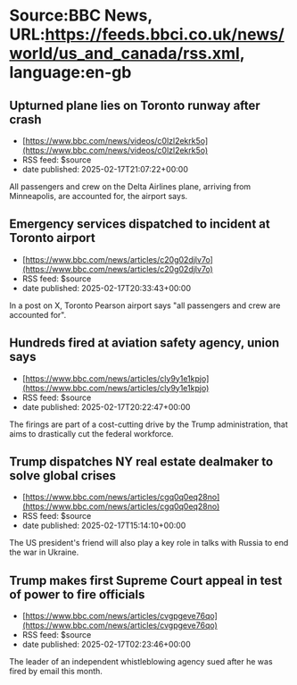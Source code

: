 # Source:BBC News, URL:https://feeds.bbci.co.uk/news/world/us_and_canada/rss.xml, language:en-gb

## Upturned plane lies on Toronto runway after crash
 - [https://www.bbc.com/news/videos/c0lzl2ekrk5o](https://www.bbc.com/news/videos/c0lzl2ekrk5o)
 - RSS feed: $source
 - date published: 2025-02-17T21:07:22+00:00

All passengers and crew on the Delta Airlines plane, arriving from Minneapolis, are accounted for, the airport says.

## Emergency services dispatched to incident at Toronto airport
 - [https://www.bbc.com/news/articles/c20g02djlv7o](https://www.bbc.com/news/articles/c20g02djlv7o)
 - RSS feed: $source
 - date published: 2025-02-17T20:33:43+00:00

In a post on X, Toronto Pearson airport says "all passengers and crew are accounted for".

## Hundreds fired at aviation safety agency, union says
 - [https://www.bbc.com/news/articles/cly9y1e1kpjo](https://www.bbc.com/news/articles/cly9y1e1kpjo)
 - RSS feed: $source
 - date published: 2025-02-17T20:22:47+00:00

The firings are part of a cost-cutting drive by the Trump administration, that aims to drastically cut the federal workforce.

## Trump dispatches NY real estate dealmaker to solve global crises
 - [https://www.bbc.com/news/articles/cgq0q0eq28no](https://www.bbc.com/news/articles/cgq0q0eq28no)
 - RSS feed: $source
 - date published: 2025-02-17T15:14:10+00:00

The US president's friend will also play a key role in talks with Russia to end the war in Ukraine.

## Trump makes first Supreme Court appeal in test of power to fire officials
 - [https://www.bbc.com/news/articles/cvgpgeve76qo](https://www.bbc.com/news/articles/cvgpgeve76qo)
 - RSS feed: $source
 - date published: 2025-02-17T02:23:46+00:00

The leader of an independent whistleblowing agency sued after he was fired by email this month.


